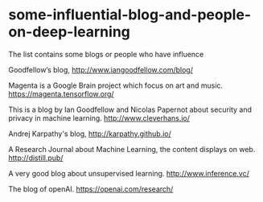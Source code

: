 # some-influential-blog-and-people-on-deep-learning
The list contains some blogs or people who have influence

Goodfellow’s blog, http://www.iangoodfellow.com/blog/

Magenta is a Google Brain project which focus on art and music.  https://magenta.tensorflow.org/

This is a blog by Ian Goodfellow and Nicolas Papernot about security and privacy in machine learning. http://www.cleverhans.io/

Andrej Karpathy's blog, http://karpathy.github.io/

A Research Journal about Machine Learning, the content displays on web.  http://distill.pub/

A very good blog about unsupervised learning. http://www.inference.vc/

The blog of openAI.  https://openai.com/research/

